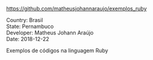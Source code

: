 https://github.com/matheusjohannaraujo/exemplos_ruby

Country: Brasil<br>
State: Pernambuco<br>
Developer: Matheus Johann Araújo<br>
Date: 2018-12-22<br>

Exemplos de códigos na linguagem Ruby
